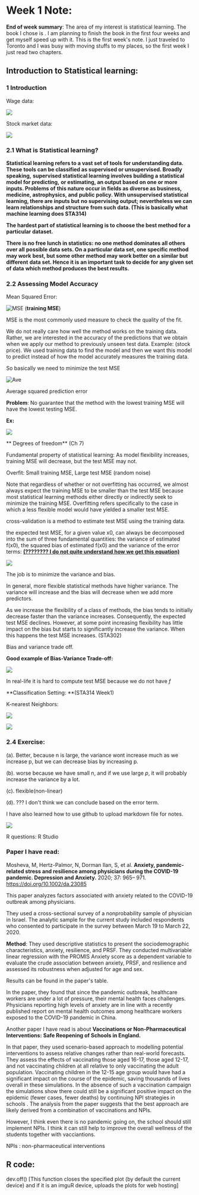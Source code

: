 # **Week 1 Note:**

**End of week summary**: The area of my interest is statistical learning. The book I chose is <An Introduction to Statistical Learning: with Applications in R>. I am planning to finish the book in the first four weeks and get myself speed up with it.  This is the first week's note. I just traveled to Toronto and I was busy with moving stuffs to my places, so the first week I just read two chapters.

## Introduction to Statistical learning:

### 1 Introduction

Wage data:

![](https://github.com/DD-Daniel/STA496/blob/main/images/image-20210916142009854.png)

Stock market data: 

![](https://github.com/DD-Daniel/STA496/blob/main/images/image-20210916142037824.png)



### 2.1 What is Statistical learning?

**Statistical learning refers to a vast set of tools for understanding data. These**
**tools can be classified as supervised or unsupervised. Broadly speaking,**
**supervised statistical learning involves building a statistical model for predicting,**
**or estimating, an output based on one or more inputs. Problems of**
**this nature occur in fields as diverse as business, medicine, astrophysics, and**
**public policy. With unsupervised statistical learning, there are inputs but**
**no supervising output; nevertheless we can learn relationships and structure**
**from such data. (This is basically what machine learning does STA314)**

**The hardest part of statistical learning is to choose the best method for a particular dataset.**

**There is no free lunch in statistics: no one method dominates all others over all**
**possible data sets. On a particular data set, one specific method may work**
**best, but some other method may work better on a similar but different**
**data set. Hence it is an important task to decide for any given set of data**
**which method produces the best results.**

### 2.2 Assessing Model Accuracy

Mean Squared Error:

![MSE](https://github.com/DD-Daniel/STA496/blob/main/images/image-20210916005614362.png)      (**training MSE**)

MSE is the most commonly used measure to check the quality of the fit.

We do not really care how well the method works on the training data. Rather, we are interested in the accuracy of the predictions that we obtain when we apply our method to previously unseen test data. Example: (stock price). We used training data to find the model and then we want this model to predict instead of how the model accurately measures the training data.

So basically we need to minimize the test MSE

![Ave](https://github.com/DD-Daniel/STA496/blob/main/images/image-20210916100449478.png)

Average squared prediction error

**Problem**: No guarantee that the method with the lowest training MSE will have the lowest testing MSE.

**Ex:**

![](https://github.com/DD-Daniel/STA496/blob/main/images/image-20210916120843443.png)

** Degrees of freedom** (Ch 7)

Fundamental property of statistical learning: As model flexibility increases, training MSE will decrease, but the test MSE may not.

Overfit: Small training MSE, Large test MSE (random noise)

Note that regardless of whether or not overfitting has occurred, we almost always expect the training MSE to be smaller than the test MSE because most statistical learning methods either directly or indirectly seek to minimize the training MSE. Overfitting refers specifically
to the case in which a less flexible model would have yielded a smaller test MSE.

cross-validation is a method to estimate test MSE using the training data.

the expected test MSE, for a given value x0, can always be decomposed into the sum of three fundamental quantities: the variance of estimated f(x0), the squared bias of estimated f(x0) and the variance of the error terms:  <u>**(???????? I do not quite understand how we get this equation)**</u>

![](https://github.com/DD-Daniel/STA496/blob/main/images/image-20210916132106404.png)

The job is to minimize the variance and bias.

In general, more flexible statistical methods have higher variance. The variance will
increase and the bias will decrease when we add more predictors.

As we increase the flexibility of a class of methods, the bias tends to initially decrease faster than the variance increases. Consequently, the expected test MSE declines. However, at some point increasing flexibility has little impact on the bias but starts to significantly increase the variance. When this happens the test MSE increases. (STA302)

Bias and variance trade off.

**Good example of Bias-Variance Trade-off:**

![](https://github.com/DD-Daniel/STA496/blob/main/images/image-20210916142346888.png)

In real-life it is hard to compute test MSE because we do not have *f*

**Classification Setting: **(STA314 Week1)

K-nearest Neighbors: 

![](https://github.com/DD-Daniel/STA496/blob/main/images/image-20210916143049647.png)

![](https://github.com/DD-Daniel/STA496/blob/main/images/image-20210916143105519.png)



### 2.4 Exercise:

(a).  Better, because n is large, the variance wont increase much as we increase p, but we can decrease bias by increasing p.

(b). worse because we have small n, and if we use large *p*, it will probably increase the variance by a lot. 

(c). flexible(non-linear)

(d). ??? I don't think we can conclude based on the error term.



I have also learned how to use github to upload markdown file for notes.

![](https://github.com/DD-Daniel/STA496/blob/main/images/image-20210916194858787.png)



R questions: R Studio



### Paper I have read: 

Mosheva, M, Hertz-Palmor, N, Dorman Ilan, S, et al. **Anxiety, pandemic-related stress and resilience among physicians during the COVID-19 pandemic. Depression and Anxiety.** 2020; 37: 965– 971. https://doi.org/10.1002/da.23085

This paper analyzes factors associated with anxiety related to the COVID-19 outbreak among physicians.

They used a cross-sectional survey of a nonprobability sample of physician in Israel. The analytic sample for the current study included respondents who consented to participate in the survey between March 19 to March 22, 2020. 

**Method**: They used descriptive statistics to present the sociodemographic characteristics, anxiety, resilience, and PRSF. They conducted multivariable linear regression with the PROMIS Anxiety score as a dependent variable to evaluate the crude association between anxiety, PRSF, and resilience and assessed its robustness when adjusted for age and sex. 

Results can be found in the paper's table.

In the paper, they found that since the pandemic outbreak, healthcare workers are under a lot of pressure, their mental health faces challenges. Physicians reporting high levels of anxiety are in line with a recently published report on mental health outcomes among healthcare workers exposed to the COVID-19 pandemic in China. 



Another paper I have read is about **Vaccinations or Non-Pharmaceutical Interventions:**
**Safe Reopening of Schools in England.**

In that paper, they used scenario-based approach to modelling potential interventions to assess relative changes rather than real-world forecasts. They assess the effects of vaccinating those aged 16-17, those aged 12-17, and not vaccinating children at all relative to only vaccinating the adult population. Vaccinating children in the 12-15 age group would have had a significant impact on the course of the epidemic, saving thousands of lives overall in these simulations. In the absence of such a vaccination campaign the simulations show there could still be a significant positive impact on the epidemic (fewer cases, fewer deaths) by continuing NPI strategies in schools . The analysis from the paper suggests that the best approach are likely derived from a combination of vaccinations and NPIs.

However, I think even there is no pandemic going on, the school should still implement NPIs. I think it can still help to improve the overall wellness of the students together with vacciantions. 

NPIs : non-pharmaceutical interventions





















## R code: 

dev.off() [This function closes the specified plot (by default the current device) and if it is an imguR device, uploads the plots for web hosting]









